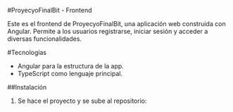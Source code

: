 #ProyecyoFinalBit - Frontend

Este es el frontend de ProyecyoFinalBit, una aplicación web construida con Angular. Permite a los usuarios registrarse, iniciar sesión y acceder a diversas funcionalidades.

#Tecnologías

- Angular para la estructura de la app.
- TypeScript como lenguaje principal.

##Instalación

1. Se hace el proyecto y se sube al repositorio:

